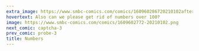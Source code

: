 ```yaml
---
extra_image: https://www.smbc-comics.com/comics/160960286720210102after.png
hovertext: Also can we please get rid of numbers over 100?
image: https://www.smbc-comics.com/comics/1609602772-20210102.png
next_comic: captcha-3
prev_comic: probe-3
title: Numbers
---
```


